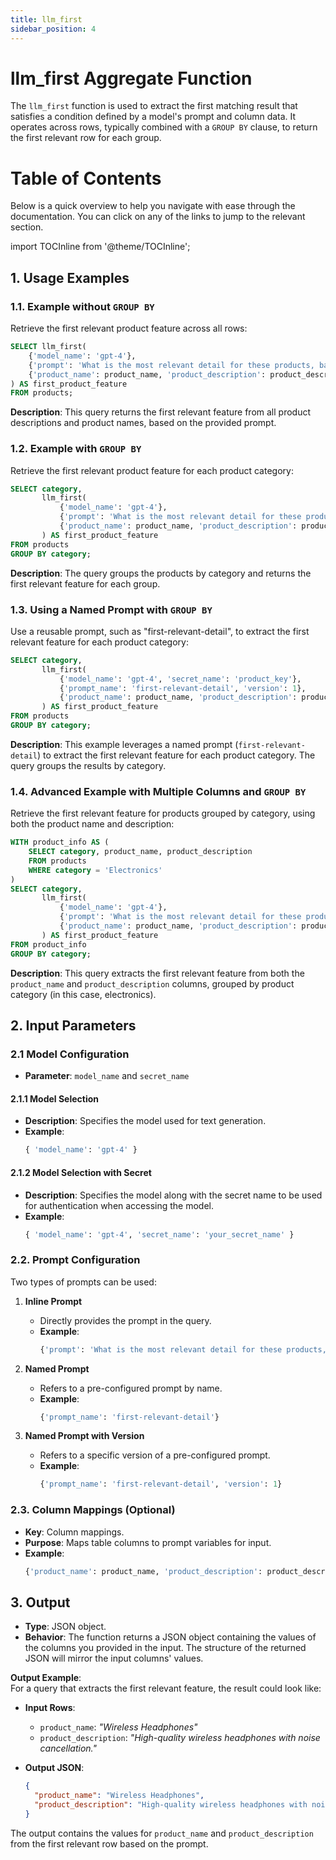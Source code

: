 ```yaml
---
title: llm_first
sidebar_position: 4
---
```


# llm_first Aggregate Function

The `llm_first` function is used to extract the first matching result that satisfies a condition defined by a model's prompt and column data. It operates across rows, typically combined with a `GROUP BY` clause, to return the first relevant row for each group.

# Table of Contents

Below is a quick overview to help you navigate with ease through the documentation. You can click on any of the links to jump to the relevant section.

import TOCInline from '@theme/TOCInline';

<TOCInline toc={toc} />

## 1. **Usage Examples**

### 1.1. **Example without `GROUP BY`**

Retrieve the first relevant product feature across all rows:

```sql
SELECT llm_first(
    {'model_name': 'gpt-4'},
    {'prompt': 'What is the most relevant detail for these products, based on their names and descriptions?'},
    {'product_name': product_name, 'product_description': product_description}
) AS first_product_feature
FROM products;
```

**Description**: This query returns the first relevant feature from all product descriptions and product names, based on the provided prompt.

### 1.2. **Example with `GROUP BY`**

Retrieve the first relevant product feature for each product category:

```sql
SELECT category,
       llm_first(
           {'model_name': 'gpt-4'},
           {'prompt': 'What is the most relevant detail for these products, based on their names and descriptions?'},
           {'product_name': product_name, 'product_description': product_description}
       ) AS first_product_feature
FROM products
GROUP BY category;
```

**Description**: The query groups the products by category and returns the first relevant feature for each group.

### 1.3. **Using a Named Prompt with `GROUP BY`**

Use a reusable prompt, such as "first-relevant-detail", to extract the first relevant feature for each product category:

```sql
SELECT category,
       llm_first(
           {'model_name': 'gpt-4', 'secret_name': 'product_key'},
           {'prompt_name': 'first-relevant-detail', 'version': 1},
           {'product_name': product_name, 'product_description': product_description}
       ) AS first_product_feature
FROM products
GROUP BY category;
```

**Description**: This example leverages a named prompt (`first-relevant-detail`) to extract the first relevant feature for each product category. The query groups the results by category.

### 1.4. **Advanced Example with Multiple Columns and `GROUP BY`**

Retrieve the first relevant feature for products grouped by category, using both the product name and description:

```sql
WITH product_info AS (
    SELECT category, product_name, product_description
    FROM products
    WHERE category = 'Electronics'
)
SELECT category,
       llm_first(
           {'model_name': 'gpt-4'},
           {'prompt': 'What is the most relevant detail for these products, based on their names and descriptions?'},
           {'product_name': product_name, 'product_description': product_description}
       ) AS first_product_feature
FROM product_info
GROUP BY category;
```

**Description**: This query extracts the first relevant feature from both the `product_name` and `product_description` columns, grouped by product category (in this case, electronics).

## 2. **Input Parameters**

### 2.1 **Model Configuration**

- **Parameter**: `model_name` and `secret_name`

#### 2.1.1 Model Selection

- **Description**: Specifies the model used for text generation.
- **Example**:
  ```sql
  { 'model_name': 'gpt-4' }
  ```

#### 2.1.2 Model Selection with Secret

- **Description**: Specifies the model along with the secret name to be used for authentication when accessing the model.
- **Example**:
  ```sql
  { 'model_name': 'gpt-4', 'secret_name': 'your_secret_name' }
  ```

### 2.2. **Prompt Configuration**

Two types of prompts can be used:

1. **Inline Prompt**

   - Directly provides the prompt in the query.
   - **Example**:
     ```sql
     {'prompt': 'What is the most relevant detail for these products, based on their names and descriptions?'}
     ```

2. **Named Prompt**

   - Refers to a pre-configured prompt by name.
   - **Example**:
     ```sql
     {'prompt_name': 'first-relevant-detail'}
     ```

3. **Named Prompt with Version**
   - Refers to a specific version of a pre-configured prompt.
   - **Example**:
     ```sql
     {'prompt_name': 'first-relevant-detail', 'version': 1}
     ```

### 2.3. **Column Mappings (Optional)**

- **Key**: Column mappings.
- **Purpose**: Maps table columns to prompt variables for input.
- **Example**:
  ```sql
  {'product_name': product_name, 'product_description': product_description}
  ```

## 3. **Output**

- **Type**: JSON object.
- **Behavior**: The function returns a JSON object containing the values of the columns you provided in the input. The structure of the returned JSON will mirror the input columns' values.

**Output Example**:  
For a query that extracts the first relevant feature, the result could look like:

- **Input Rows**:

  - `product_name`: _"Wireless Headphones"_
  - `product_description`: _"High-quality wireless headphones with noise cancellation."_

- **Output JSON**:
  ```json
  {
    "product_name": "Wireless Headphones",
    "product_description": "High-quality wireless headphones with noise cancellation."
  }
  ```

The output contains the values for `product_name` and `product_description` from the first relevant row based on the prompt.
